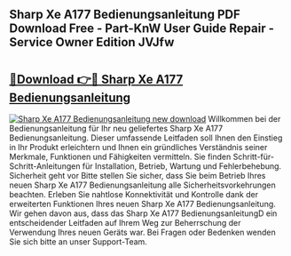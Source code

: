 ## Sharp Xe A177 Bedienungsanleitung PDF Download Free - Part-KnW User Guide Repair - Service Owner Edition JVJfw

# <h2><a href="http://df54pg.blite.top/?on=Sharp+Xe+A177+Bedienungsanleitung">🔗Download 👉🔴 Sharp Xe A177 Bedienungsanleitung</a></h2>

[![Sharp Xe A177 Bedienungsanleitung new download](https://i.imgur.com/lujVjoI.png)](http://df54pg.blite.top/?on=Sharp+Xe+A177+Bedienungsanleitung)
Willkommen bei der Bedienungsanleitung für Ihr neu geliefertes Sharp Xe A177 Bedienungsanleitung. Dieser umfassende Leitfaden soll Ihnen den Einstieg in Ihr Produkt erleichtern und Ihnen ein gründliches Verständnis seiner Merkmale, Funktionen und Fähigkeiten vermitteln. Sie finden Schritt-für-Schritt-Anleitungen für Installation, Betrieb, Wartung und Fehlerbehebung. Sicherheit geht vor Bitte stellen Sie sicher, dass Sie beim Betrieb Ihres neuen Sharp Xe A177 Bedienungsanleitung alle Sicherheitsvorkehrungen beachten. Erleben Sie nahtlose Konnektivität und Kontrolle dank der erweiterten Funktionen Ihres neuen Sharp Xe A177 Bedienungsanleitung. Wir gehen davon aus, dass das Sharp Xe A177 BedienungsanleitungD ein entscheidender Leitfaden auf Ihrem Weg zur Beherrschung der Verwendung Ihres neuen Geräts war. Bei Fragen oder Bedenken wenden Sie sich bitte an unser Support-Team.
